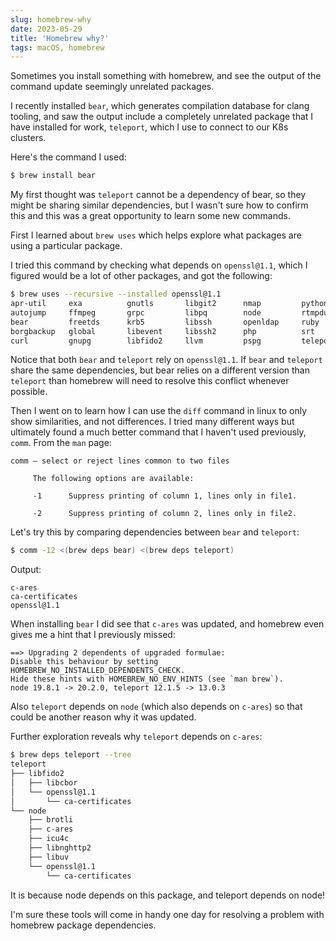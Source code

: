 ```yaml
---
slug: homebrew-why
date: 2023-05-29
title: 'Homebrew why?'
tags: macOS, homebrew
---
```


Sometimes you install something with homebrew, and see the output of the command update seemingly unrelated packages.

I recently installed `bear`, which generates compilation database for clang tooling, and saw the output include a completely unrelated package that I have installed for work, `teleport`, which I use to connect to our K8s clusters.

Here's the command I used:

```bash
$ brew install bear
```

My first thought was `teleport` cannot be a dependency of bear, so they might be sharing similar dependencies, but I wasn't sure how to confirm this and this was a great opportunity to learn some new commands.

First I learned about `brew uses` which helps explore what packages are using a particular package.

I tried this command by checking what depends on `openssl@1.1`, which I figured would be a lot of other packages, and got the following:

```bash
$ brew uses --recursive --installed openssl@1.1
apr-util     exa          gnutls       libgit2      nmap         python@3.11  tmate
autojump     ffmpeg       grpc         libpq        node         rtmpdump     tmux
bear         freetds      krb5         libssh       openldap     ruby         unbound
borgbackup   global       libevent     libssh2      php          srt          yt-dlp
curl         gnupg        libfido2     llvm         pspg         teleport
```

Notice that both `bear` and `teleport` rely on `openssl@1.1`. If `bear` and `teleport` share the same dependencies, but bear relies on a different version than `teleport` than homebrew will need to resolve this conflict whenever possible.

Then I went on to learn how I can use the `diff` command in linux to only show similarities, and not differences. I tried many different ways but ultimately found a much better command that I haven't used previously, `comm`. From the `man` page:

```
comm – select or reject lines common to two files

     The following options are available:

     -1      Suppress printing of column 1, lines only in file1.

     -2      Suppress printing of column 2, lines only in file2.
```

Let's try this by comparing dependencies between `bear` and `teleport`:

```bash
$ comm -12 <(brew deps bear) <(brew deps teleport)
```

Output:

```
c-ares
ca-certificates
openssl@1.1
```

When installing `bear` I did see that `c-ares` was updated, and homebrew even gives me a hint that I previously missed:

```
==> Upgrading 2 dependents of upgraded formulae:
Disable this behaviour by setting HOMEBREW_NO_INSTALLED_DEPENDENTS_CHECK.
Hide these hints with HOMEBREW_NO_ENV_HINTS (see `man brew`).
node 19.8.1 -> 20.2.0, teleport 12.1.5 -> 13.0.3
```

Also `teleport` depends on `node` (which also depends on `c-ares`) so that could be another reason why it was updated.

Further exploration reveals why `teleport` depends on `c-ares`:

```bash
$ brew deps teleport --tree
teleport
├── libfido2
│   ├── libcbor
│   └── openssl@1.1
│       └── ca-certificates
└── node
    ├── brotli
    ├── c-ares
    ├── icu4c
    ├── libnghttp2
    ├── libuv
    └── openssl@1.1
        └── ca-certificates
```

It is because node depends on this package, and teleport depends on node!

I'm sure these tools will come in handy one day for resolving a problem with homebrew package dependencies.
